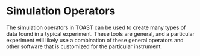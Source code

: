# Simulation Operators

The simulation operators in TOAST can be used to create many types of data found in a
typical experiment.  These tools are general, and a particular experiment will likely
use a combination of these general operators and other software that is customized for
the particular instrument.
